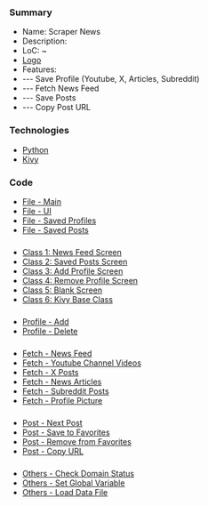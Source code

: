 ### Summary
- Name: Scraper News
- Description:
- LoC: ~
- [Logo](https://github.com/Sinc0/PythonScraperNews/blob/master/images/icon.png)
- Features:
- \--- Save Profile (Youtube, X, Articles, Subreddit)
- \--- Fetch News Feed
- \--- Save Posts
- \--- Copy Post URL

### Technologies
- [Python](https://www.python.org)
- [Kivy](https://kivy.org)

### Code
- [File - Main](https://github.com/Sinc0/PythonScraperNews/blob/master/ScraperNews.py)
- [File - UI](https://github.com/Sinc0/PythonScraperNews/blob/master/ScraperNews.kv)
- [File - Saved Profiles](https://github.com/Sinc0/PythonScraperNews/blob/master/data/profiles.json)
- [File - Saved Posts](https://github.com/Sinc0/PythonScraperNews/blob/master/data/favorites.json)
###
- [Class 1: News Feed Screen](https://github.com/Sinc0/PythonScraperNews/blob/master/ScraperNews.py#L984)
- [Class 2: Saved Posts Screen](https://github.com/Sinc0/PythonScraperNews/blob/master/ScraperNews.py#L1389)
- [Class 3: Add Profile Screen](https://github.com/Sinc0/PythonScraperNews/blob/master/ScraperNews.py#L1423)
- [Class 4: Remove Profile Screen](https://github.com/Sinc0/PythonScraperNews/blob/master/ScraperNews.py#L1508)
- [Class 5: Blank Screen](https://github.com/Sinc0/PythonScraperNews/blob/master/ScraperNews.py#L1587)
- [Class 6: Kivy Base Class](https://github.com/Sinc0/PythonScraperNews/blob/master/ScraperNews.py#L1598)
###
- [Profile - Add](https://github.com/Sinc0/PythonScraperNews/blob/master/ScraperNews.py#L1434-L1484)
- [Profile - Delete](https://github.com/Sinc0/PythonScraperNews/blob/master/ScraperNews.py#L1550-L1578)
###
- [Fetch - News Feed](https://github.com/Sinc0/PythonScraperNews/blob/master/ScraperNews.py#L122-L205)
- [Fetch - Youtube Channel Videos](https://github.com/Sinc0/PythonScraperNews/blob/master/ScraperNews.py#L286-L358)
- [Fetch - X Posts](https://github.com/Sinc0/PythonScraperNews/blob/master/ScraperNews.py#L361-L439)
- [Fetch - News Articles](https://github.com/Sinc0/PythonScraperNews/blob/master/ScraperNews.py#L208-L283)
- [Fetch - Subreddit Posts](https://github.com/Sinc0/PythonScraperNews/blob/master/ScraperNews.py#L442-L531)
- [Fetch - Profile Picture](https://github.com/Sinc0/PythonScraperNews/blob/master/ScraperNews.py#L545-L578)
###
- [Post - Next Post](https://github.com/Sinc0/PythonScraperNews/blob/master/ScraperNews.py#L1220-L1328)
- [Post - Save to Favorites](https://github.com/Sinc0/PythonScraperNews/blob/master/ScraperNews.py#L1056-L1109)
- [Post - Remove from Favorites](https://github.com/Sinc0/PythonScraperNews/blob/master/ScraperNews.py#L1112-L1129)
- [Post - Copy URL](https://github.com/Sinc0/PythonScraperNews/blob/master/ScraperNews.py#L1207-L1217)
###
- [Others - Check Domain Status](https://github.com/Sinc0/PythonScraperNews/blob/master/ScraperNews.py#L953-L980)
- [Others - Set Global Variable](https://github.com/Sinc0/PythonScraperNews/blob/master/ScraperNews.py#L900-L950)
- [Others - Load Data File](https://github.com/Sinc0/PythonScraperNews/blob/master/ScraperNews.py#L534-L542)
